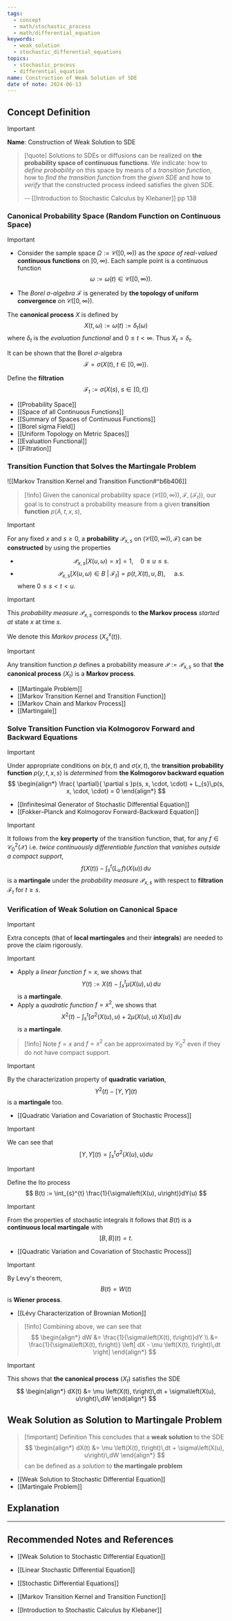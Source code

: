 ```yaml
---
tags:
  - concept
  - math/stochastic_process
  - math/differential_equation
keywords:
  - weak_solution
  - stochastic_differential_equations
topics:
  - stochastic_process
  - differential_equation
name: Construction of Weak Solution of SDE
date of note: 2024-06-13
---
```


## Concept Definition

>[!important]
>**Name**: Construction of Weak Solution to SDE



>[!quote]
>Solutions to SDEs or diffusions can be realized on **the probability space of continuous functions**. We indicate: how to *define probability* on this space by means of a *transition function*, how to *find the transition function* from the *given SDE* and how to *verify* that the constructed process indeed satisfies the given SDE.
>
>-- [[Introduction to Stochastic Calculus by Klebaner]] pp 138


### Canonical Probability Space (Random Function on Continuous Space)

>[!important]
>- Consider the sample space $\Omega := \mathcal{C}([0,\infty))$ as the *space of real-valued* **continuous functions** on $[0, \infty)$. Each sample point is a continuous function $$\omega := \omega(t) \in \mathcal{C}([0,\infty)).$$
>
>- The *Borel $\sigma$-algebra* $\mathscr{F}$ is generated by **the topology of uniform convergence** on $\mathcal{C}([0,\infty))$.
>
>The **canonical process** $X$ is defined by $$X(t, \omega) := \omega(t):= \delta_{t}(\omega)$$ where $\delta_{t}$ is the *evaluation functional* and $0 \le t < \infty.$ Thus $X_{t} = \delta_{t}.$
>
>It can be shown that the Borel $\sigma$-algebra $$\mathscr{F} = \sigma \left(X(t), \; t \in [0, \infty)\right).$$  
>
>Define the **filtration** $$\mathscr{F}_{t}:= \sigma\left(X(s), \; s\in [0,t]\right)$$

- [[Probability Space]]
- [[Space of all Continuous Functions]]
- [[Summary of Spaces of Continuous Functions]]
- [[Borel sigma Field]]
- [[Uniform Topology on Metric Spaces]]
- [[Evaluation Functional]]
- [[Filtration]]


### Transition Function that Solves the Martingale Problem

![[Markov Transition Kernel and Transition Function#^b6b406]]

>[!info]
>Given the canonical probability space $(\mathcal{C}([0, \infty)), \mathscr{F}, (\mathscr{F}_{t}))$, our goal is to construct a probability measure from a given **transition function** $p(A, t, x, s)$, 

>[!important]
>For any fixed $x$ and $s \ge 0$, a **probability** $\mathcal{P}_{x,s}$ on $(\mathcal{C}([0, \infty)), \mathscr{F})$ can be **constructed** by using the properties
>- $$\mathcal{P}_{x,s}\left[ X(u, \omega) = x\right] = 1, \quad 0 \le u \le s. $$
>- $$\mathcal{P}_{x,s}\left[ X(u, \omega) \in B \;|\; \mathscr{F}_{t}\right] = p(t, X(t), u, B), \quad \text{ a.s. }$$ where $0\le s < t < u.$

>[!important]
>This *probability measure* $\mathcal{P}_{x,s}$ corresponds to **the Markov process** *started at* state $x$ at time $s$.
>
>We denote this *Markov process* $(X_{s}^{x}(t))$.

>[!important]
>Any transition function $p$ defines a probability measure $\mathcal{P}:=\mathcal{P}_{x,s}$ so that **the canonical process** $(X_{t})$ is a **Markov process**.

- [[Martingale Problem]]
- [[Markov Transition Kernel and Transition Function]]
- [[Markov Chain and Markov Process]]
- [[Martingale]]


### Solve Transition Function via Kolmogorov Forward and Backward Equations

>[!important]
>Under appropriate conditions on $b(x,t)$ and $\sigma(x,t)$, the **transition probability function** $p(y, t, x, s)$ is *determined* from **the Kolmogorov backward equation** 
>$$
>\begin{align*}
> \frac{ \partial}{ \partial s }p(s, x, \cdot, \cdot) + L_{s}\,p(s, x, \cdot, \cdot) = 0 
>\end{align*}
>$$

- [[Infinitesimal Generator of Stochastic Differential Equation]]
- [[Fokker–Planck and Kolmogorov Forward-Backward Equation]]

>[!important]
>It follows from the **key property** of the transition function, that, for any $f \in \mathcal{C}_{0}^{2}(\mathcal{X})$ i.e. *twice continuously differentiable function* that *vanishes outside a compact support*,  
>$$
> f\left(X(t)\right) - \int_{s}^{t}\left(L_{u}\,f\right)(X(u))\,du
>$$
>is a **martingale** under the *probability measure* $\mathcal{P}_{x,s}$ with respect to **filtration** $\mathcal{F}_{t}$ for $t \ge s$.


### Verification of Weak Solution on Canonical Space

>[!important]
>Extra concepts (that of **local martingales** and their **integrals**) are needed to prove the claim rigorously.


>[!important]
>- Apply a *linear function* $f = x$, we shows that
>$$
>Y(t):= X(t) - \int_{s}^{t}\mu \left(X(u), u\right)\,du
>$$
>is a **martingale**.
>- Apply a *quadratic function* $f= x^2$, we shows that
>$$
>X^2(t) -  \int_{s}^{t}\left[\sigma^2\left(X(u), u\right) + 2\mu \left(X(u), u\right)\,X(u)\right]\,du
>$$
>is a **martingale**.

>[!info]
>Note $f = x$ and $f = x^2$ can be approximated by $\mathcal{C}_{0}^2$ even if they do not have compact support.

>[!important]
>By the characterization property of **quadratic variation**, $$Y^2(t) - \left[ Y, Y \right](t)$$ is a **martingale** too.

- [[Quadratic Variation and Covariation of Stochastic Process]]

>[!important]
>We can see that $$\left[ Y, Y \right](t) = \int_{s}^{t} \sigma^2\left(X(u), u\right) du $$

>[!important] 
>Define the Ito process
>$$
>B(t) := \int_{s}^{t} \frac{1}{\sigma\left(X(u), u\right)}dY(u)
>$$

>[!important]
>From the properties of stochastic integrals it follows that $B(t)$ is a **continuous local martingale** with $$\left[ B, B \right](t) = t.$$

- [[Quadratic Variation and Covariation of Stochastic Process]]

>[!important]
>By Levy's theorem, $$B(t) = W(t)$$ is **Wiener process**.

- [[Lévy Characterization of Brownian Motion]]

>[!info]
>Combining above, we can see that 
>$$
>\begin{align*}
> dW &= \frac{1}{\sigma\left(X(t), t\right)}dY \\
> &=  \frac{1}{\sigma\left(X(t), t\right)} \left[ dX - \mu \left(X(t), t\right)\,dt \right]
>\end{align*}
>$$


>[!important]
>This shows that **the canonical process** $(X_{t})$ satisfies the SDE
>$$
>\begin{align*}
> dX(t) &= \mu \left(X(t), t\right)\,dt + \sigma\left(X(u), u\right)\,dW
>\end{align*}
>$$

## Weak Solution as Solution to Martingale Problem

>[!important] Definition
>This concludes that a **weak solution** to the SDE
>$$
>\begin{align*}
> dX(t) &= \mu \left(X(t), t\right)\,dt + \sigma\left(X(u), u\right)\,dW
>\end{align*}
>$$
>can be defined as a *solution* to **the martingale problem**

- [[Weak Solution to Stochastic Differential Equation]]
- [[Martingale Problem]]


## Explanation






-----------
##  Recommended Notes and References

- [[Weak Solution to Stochastic Differential Equation]]

- [[Linear Stochastic Differential Equation]]
- [[Stochastic Differential Equations]]

- [[Markov Transition Kernel and Transition Function]]


- [[Introduction to Stochastic Calculus by Klebaner]]
